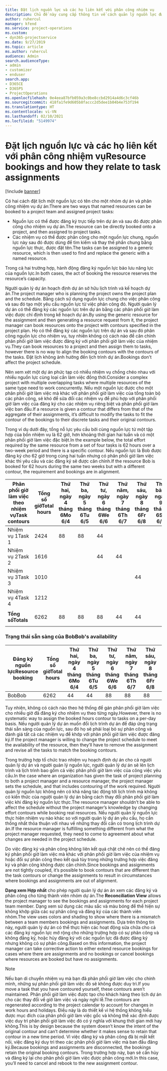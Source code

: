 ```yaml
---
title: Đặt lịch nguồn lực và các họ liên kết với phân công nhiệm vụ
description: Chủ đề này cung cấp thông tin về cách quản lý nguồn lực được đặt tên, đặt lịch nguồn lực và phân công nhiệm vụ cũng như cách chúng liên quan đến nhau.
author: ruhercul
manager: kfend
ms.service: project-operations
ms.custom:
- dyn365-projectservice
ms.date: 9/27/2019
ms.topic: article
ms.author: ruhercul
audience: Admin
search.audienceType:
- admin
- customizer
- enduser
search.app:
- D365CE
- D365PS
- ProjectOperations
ms.openlocfilehash: 0e4eea87bfb059a3c0be8ccbd2914a4d6c3cf46b
ms.sourcegitcommit: 418fa1fe9d605b8faccc2d5dee1b04b4e753f194
ms.translationtype: HT
ms.contentlocale: vi-VN
ms.lasthandoff: 02/10/2021
ms.locfileid: "5149974"
---
```

# <a name="resource-bookings-and-how-they-relate-to-task-assignments"></a><span data-ttu-id="f31d4-103">Đặt lịch nguồn lực và các họ liên kết với phân công nhiệm vụ</span><span class="sxs-lookup"><span data-stu-id="f31d4-103">Resource bookings and how they relate to task assignments</span></span>

[!include [banner](../includes/psa-now-project-operations.md)]

<span data-ttu-id="f31d4-104">Có hai cách đặt lịch một nguồn lực có tên cho một nhóm dự án và phân công nhiệm vụ dự án:</span><span class="sxs-lookup"><span data-stu-id="f31d4-104">There are two ways that named resources can be booked to a project team and assigned project tasks:</span></span>

- <span data-ttu-id="f31d4-105">Nguồn lực có thể được đăng ký trực tiếp trên dự án và sau đó được phân công cho nhiệm vụ dự án.</span><span class="sxs-lookup"><span data-stu-id="f31d4-105">The resource can be directly booked onto a project, and then assigned to project tasks.</span></span>
- <span data-ttu-id="f31d4-106">Các nhiệm vụ có thể được phân công cho một nguồn lực chung, nguồn lực này sau đó được dùng để tìm kiếm và thay thế phần chung bằng nguồn lực thực, được đặt tên.</span><span class="sxs-lookup"><span data-stu-id="f31d4-106">The tasks can be assigned to a generic resource, which is then used to find and replace the generic with a named resource.</span></span> 

<span data-ttu-id="f31d4-107">Trong cả hai trường hợp, hành động đăng ký nguồn lực bảo lưu năng lực của nguồn lực.</span><span class="sxs-lookup"><span data-stu-id="f31d4-107">In both cases, the act of booking the resource reserves the resource’s capacity.</span></span>

<span data-ttu-id="f31d4-108">Người quản lý dự án hoạch định dự án sở hữu lịch trình và kế hoạch dự án.</span><span class="sxs-lookup"><span data-stu-id="f31d4-108">The project manager who is planning the project owns the project plan and the schedule.</span></span> <span data-ttu-id="f31d4-109">Bằng cách sử dụng nguồn lực chung cho việc phân công và sau đó tạo một yêu cầu nguồn lực từ việc phân công đó. Người quản lý dự án có thể đăng ký các nguồn lực trên dự án bằng các phân phối giờ làm việc được chỉ định trong kế hoạch dự án.</span><span class="sxs-lookup"><span data-stu-id="f31d4-109">By using the generic resource for the assignment and then generating a resource request from it, the project manager can book resources onto the project with contours specified in the project plan.</span></span> <span data-ttu-id="f31d4-110">Họ có thể đăng ký các nguồn lực trên dự án và sau đó phân công nguồn lực cho nhiệm vụ, tuy nhiên không có cách nào để căn chỉnh phân phối giờ làm việc được đăng ký với phân phối giờ làm việc của nhiệm vụ.</span><span class="sxs-lookup"><span data-stu-id="f31d4-110">They can book resources to a project and then assign them to tasks, however there is no way to align the booking contours with the contours of the tasks.</span></span> <span data-ttu-id="f31d4-111">Đặt lịch không ảnh hưởng đến lịch trình dự án.</span><span class="sxs-lookup"><span data-stu-id="f31d4-111">Bookings don't affect the project schedule.</span></span>

<span data-ttu-id="f31d4-112">Nên xem xét một dự án phức tạp có nhiều nhiệm vụ chồng chéo nhau với nhiều nguồn lực cùng loại cần làm việc đồng thời.</span><span class="sxs-lookup"><span data-stu-id="f31d4-112">Consider a complex project with multiple overlapping tasks where multiple resources of the same type need to work concurrently.</span></span> <span data-ttu-id="f31d4-113">Nếu một nguồn lực được cho một phân phối giờ làm việc mà khác với phân phối giờ làm việc của tổng toàn bộ các phân công, sẽ khó để sửa đổi các nhiệm vụ để phù hợp với phân phối giờ làm việc của đăng ký cho các nhiệm vụ riêng biệt và phân phối giờ làm việc ban đầu.</span><span class="sxs-lookup"><span data-stu-id="f31d4-113">If a resource is given a contour that differs from that of the aggregate of their assignments, it’s difficult to modify the tasks to fit the contour of the bookings to their discrete tasks and their original contours.</span></span>

<span data-ttu-id="f31d4-114">Trong ví dụ dưới đây, tổng nỗ lực yêu cầu bởi cùng nguồn lực từ một tập hợp của bốn nhiệm vụ là 62 giờ, hơn khoảng thời gian hai tuần và có một phân phối giờ làm việc đặc biệt.</span><span class="sxs-lookup"><span data-stu-id="f31d4-114">In the example below, the total effort required by the same resource from a set of four tasks is 62 hours over a two-week period and there is a specific contour.</span></span> <span data-ttu-id="f31d4-115">Nếu nguồn lực là Bob được đăng ký cho 62 giờ trong cùng hai tuần nhưng có phân phối giờ làm việc khác thì yêu cầu và các đăng ký sẽ được căn chỉnh.</span><span class="sxs-lookup"><span data-stu-id="f31d4-115">If the resource Bob is booked for 62 hours during the same two weeks but with a different contour, the requirement and bookings are in alignment.</span></span>

| <span data-ttu-id="f31d4-116">**Phân phối giờ làm việc theo nhiệm vụ**</span><span class="sxs-lookup"><span data-stu-id="f31d4-116">**Task contours**</span></span>    | <span data-ttu-id="f31d4-117">**Tổng số giờ**</span><span class="sxs-lookup"><span data-stu-id="f31d4-117">**Total hours**</span></span> | <span data-ttu-id="f31d4-118">Thứ hai, ngày 4 tháng 6</span><span class="sxs-lookup"><span data-stu-id="f31d4-118">Mo 6/4</span></span> | <span data-ttu-id="f31d4-119">Thứ ba, ngày 5 tháng 6</span><span class="sxs-lookup"><span data-stu-id="f31d4-119">Tu 6/5</span></span> | <span data-ttu-id="f31d4-120">Thứ tư, ngày 6 tháng 6</span><span class="sxs-lookup"><span data-stu-id="f31d4-120">We 6/6</span></span> | <span data-ttu-id="f31d4-121">Thứ năm, ngày 7 tháng 6</span><span class="sxs-lookup"><span data-stu-id="f31d4-121">Th 6/7</span></span> | <span data-ttu-id="f31d4-122">Thứ sáu, ngày 8 tháng 6</span><span class="sxs-lookup"><span data-stu-id="f31d4-122">Fr 6/8</span></span> | <span data-ttu-id="f31d4-123">Thứ bảy, ngày 9 tháng 6</span><span class="sxs-lookup"><span data-stu-id="f31d4-123">Sa 6/9</span></span> | <span data-ttu-id="f31d4-124">Chủ nhật, ngày 10 tháng 6</span><span class="sxs-lookup"><span data-stu-id="f31d4-124">Su 6/10</span></span> | <span data-ttu-id="f31d4-125">Thứ hai, ngày 11 tháng 6</span><span class="sxs-lookup"><span data-stu-id="f31d4-125">Mo 6/11</span></span> | <span data-ttu-id="f31d4-126">Thứ ba, ngày 12 tháng 6</span><span class="sxs-lookup"><span data-stu-id="f31d4-126">Tu 6/12</span></span> | <span data-ttu-id="f31d4-127">Thứ tư, ngày 13 tháng 6</span><span class="sxs-lookup"><span data-stu-id="f31d4-127">We 6/13</span></span> | <span data-ttu-id="f31d4-128">Thứ năm, ngày 14 tháng 6</span><span class="sxs-lookup"><span data-stu-id="f31d4-128">Th 6/14</span></span> | <span data-ttu-id="f31d4-129">Thứ sáu, ngày 15 tháng 6</span><span class="sxs-lookup"><span data-stu-id="f31d4-129">Fr 6/15</span></span> |
|----------------------|-----------------|--------|--------|--------|--------|--------|--------|---------|---------|---------|---------|---------|---------|
| <span data-ttu-id="f31d4-130">Nhiệm vụ 1</span><span class="sxs-lookup"><span data-stu-id="f31d4-130">Task 1</span></span>               | <span data-ttu-id="f31d4-131">24</span><span class="sxs-lookup"><span data-stu-id="f31d4-131">24</span></span>              | <span data-ttu-id="f31d4-132">8</span><span class="sxs-lookup"><span data-stu-id="f31d4-132">8</span></span>      | <span data-ttu-id="f31d4-133">8</span><span class="sxs-lookup"><span data-stu-id="f31d4-133">8</span></span>      | <span data-ttu-id="f31d4-134">4</span><span class="sxs-lookup"><span data-stu-id="f31d4-134">4</span></span>      |        |        |        |         |         |         | <span data-ttu-id="f31d4-135">4</span><span class="sxs-lookup"><span data-stu-id="f31d4-135">4</span></span>       |         |         |
| <span data-ttu-id="f31d4-136">Nhiệm vụ 2</span><span class="sxs-lookup"><span data-stu-id="f31d4-136">Task 2</span></span>               | <span data-ttu-id="f31d4-137">16</span><span class="sxs-lookup"><span data-stu-id="f31d4-137">16</span></span>              |        |        | <span data-ttu-id="f31d4-138">4</span><span class="sxs-lookup"><span data-stu-id="f31d4-138">4</span></span>      | <span data-ttu-id="f31d4-139">4</span><span class="sxs-lookup"><span data-stu-id="f31d4-139">4</span></span>      |        |        |         | <span data-ttu-id="f31d4-140">8</span><span class="sxs-lookup"><span data-stu-id="f31d4-140">8</span></span>       |         |         |         |         |
| <span data-ttu-id="f31d4-141">Nhiệm vụ 3</span><span class="sxs-lookup"><span data-stu-id="f31d4-141">Task 3</span></span>               | <span data-ttu-id="f31d4-142">10</span><span class="sxs-lookup"><span data-stu-id="f31d4-142">10</span></span>              |        |        |        |        | <span data-ttu-id="f31d4-143">4</span><span class="sxs-lookup"><span data-stu-id="f31d4-143">4</span></span>      |        |         |         | <span data-ttu-id="f31d4-144">4</span><span class="sxs-lookup"><span data-stu-id="f31d4-144">4</span></span>       |         | <span data-ttu-id="f31d4-145">2</span><span class="sxs-lookup"><span data-stu-id="f31d4-145">2</span></span>       |         |
| <span data-ttu-id="f31d4-146">Nhiệm vụ 4</span><span class="sxs-lookup"><span data-stu-id="f31d4-146">Task 4</span></span>               | <span data-ttu-id="f31d4-147">12</span><span class="sxs-lookup"><span data-stu-id="f31d4-147">12</span></span>              |        |        |        |        |        |        |         |         |         | <span data-ttu-id="f31d4-148">4</span><span class="sxs-lookup"><span data-stu-id="f31d4-148">4</span></span>       |         | <span data-ttu-id="f31d4-149">8</span><span class="sxs-lookup"><span data-stu-id="f31d4-149">8</span></span>       |
|                      |                 |        |        |        |        |        |        |         |         |         |         |         |         |
| <span data-ttu-id="f31d4-150">**Tổng số**</span><span class="sxs-lookup"><span data-stu-id="f31d4-150">**Totals**</span></span>           | <span data-ttu-id="f31d4-151">62</span><span class="sxs-lookup"><span data-stu-id="f31d4-151">62</span></span>              | <span data-ttu-id="f31d4-152">8</span><span class="sxs-lookup"><span data-stu-id="f31d4-152">8</span></span>      | <span data-ttu-id="f31d4-153">8</span><span class="sxs-lookup"><span data-stu-id="f31d4-153">8</span></span>      | <span data-ttu-id="f31d4-154">8</span><span class="sxs-lookup"><span data-stu-id="f31d4-154">8</span></span>      | <span data-ttu-id="f31d4-155">4</span><span class="sxs-lookup"><span data-stu-id="f31d4-155">4</span></span>      | <span data-ttu-id="f31d4-156">4</span><span class="sxs-lookup"><span data-stu-id="f31d4-156">4</span></span>      |        |         | <span data-ttu-id="f31d4-157">8</span><span class="sxs-lookup"><span data-stu-id="f31d4-157">8</span></span>       | <span data-ttu-id="f31d4-158">4</span><span class="sxs-lookup"><span data-stu-id="f31d4-158">4</span></span>       | <span data-ttu-id="f31d4-159">8</span><span class="sxs-lookup"><span data-stu-id="f31d4-159">8</span></span>       | <span data-ttu-id="f31d4-160">2</span><span class="sxs-lookup"><span data-stu-id="f31d4-160">2</span></span>       | <span data-ttu-id="f31d4-161">8</span><span class="sxs-lookup"><span data-stu-id="f31d4-161">8</span></span>       |
|                      |                 |        |        |        |        |        |        |         |         |         |         |

### <a name="bobs-availability"></a><span data-ttu-id="f31d4-162">Trạng thái sẵn sàng của Bob</span><span class="sxs-lookup"><span data-stu-id="f31d4-162">Bob's availability</span></span>
| <span data-ttu-id="f31d4-163">**Đăng ký   nguồn lực**</span><span class="sxs-lookup"><span data-stu-id="f31d4-163">**Resource   booking**</span></span> | <span data-ttu-id="f31d4-164">**Tổng số giờ**</span><span class="sxs-lookup"><span data-stu-id="f31d4-164">**Total hours**</span></span> | <span data-ttu-id="f31d4-165">Thứ hai, ngày 4 tháng 6</span><span class="sxs-lookup"><span data-stu-id="f31d4-165">Mo 6/4</span></span> | <span data-ttu-id="f31d4-166">Thứ ba, ngày 5 tháng 6</span><span class="sxs-lookup"><span data-stu-id="f31d4-166">Tu 6/5</span></span> | <span data-ttu-id="f31d4-167">Thứ tư, ngày 6 tháng 6</span><span class="sxs-lookup"><span data-stu-id="f31d4-167">We 6/6</span></span> | <span data-ttu-id="f31d4-168">Thứ năm, ngày 7 tháng 6</span><span class="sxs-lookup"><span data-stu-id="f31d4-168">Th 6/7</span></span> | <span data-ttu-id="f31d4-169">Thứ sáu, ngày 8 tháng 6</span><span class="sxs-lookup"><span data-stu-id="f31d4-169">Fr 6/8</span></span> | <span data-ttu-id="f31d4-170">Thứ bảy, ngày 9 tháng 6</span><span class="sxs-lookup"><span data-stu-id="f31d4-170">Sa 6/9</span></span> | <span data-ttu-id="f31d4-171">Chủ nhật, ngày 10 tháng 6</span><span class="sxs-lookup"><span data-stu-id="f31d4-171">Su 6/10</span></span> | <span data-ttu-id="f31d4-172">Thứ hai, ngày 11 tháng 6</span><span class="sxs-lookup"><span data-stu-id="f31d4-172">Mo 6/11</span></span> | <span data-ttu-id="f31d4-173">Thứ ba, ngày 12 tháng 6</span><span class="sxs-lookup"><span data-stu-id="f31d4-173">Tu 6/12</span></span> | <span data-ttu-id="f31d4-174">Thứ tư, ngày 13 tháng 6</span><span class="sxs-lookup"><span data-stu-id="f31d4-174">We 6/13</span></span> | <span data-ttu-id="f31d4-175">Thứ năm, ngày 14 tháng 6</span><span class="sxs-lookup"><span data-stu-id="f31d4-175">Th 6/14</span></span> | <span data-ttu-id="f31d4-176">Thứ sáu, ngày 15 tháng 6</span><span class="sxs-lookup"><span data-stu-id="f31d4-176">Fr 6/15</span></span> |
|------------------------|-----------------|--------|--------|--------|--------|--------|--------|---------|---------|---------|---------|---------|---------|
| <span data-ttu-id="f31d4-177">Bob</span><span class="sxs-lookup"><span data-stu-id="f31d4-177">Bob</span></span>                    | <span data-ttu-id="f31d4-178">62</span><span class="sxs-lookup"><span data-stu-id="f31d4-178">62</span></span>              | <span data-ttu-id="f31d4-179">4</span><span class="sxs-lookup"><span data-stu-id="f31d4-179">4</span></span>      | <span data-ttu-id="f31d4-180">4</span><span class="sxs-lookup"><span data-stu-id="f31d4-180">4</span></span>      | <span data-ttu-id="f31d4-181">8</span><span class="sxs-lookup"><span data-stu-id="f31d4-181">8</span></span>      | <span data-ttu-id="f31d4-182">8</span><span class="sxs-lookup"><span data-stu-id="f31d4-182">8</span></span>      | <span data-ttu-id="f31d4-183">8</span><span class="sxs-lookup"><span data-stu-id="f31d4-183">8</span></span>      |        |         | <span data-ttu-id="f31d4-184">4</span><span class="sxs-lookup"><span data-stu-id="f31d4-184">4</span></span>       | <span data-ttu-id="f31d4-185">4</span><span class="sxs-lookup"><span data-stu-id="f31d4-185">4</span></span>       | <span data-ttu-id="f31d4-186">8</span><span class="sxs-lookup"><span data-stu-id="f31d4-186">8</span></span>       | <span data-ttu-id="f31d4-187">8</span><span class="sxs-lookup"><span data-stu-id="f31d4-187">8</span></span>       | <span data-ttu-id="f31d4-188">6</span><span class="sxs-lookup"><span data-stu-id="f31d4-188">6</span></span>       |

<span data-ttu-id="f31d4-189">Tuy nhiên, không có cách nào theo hệ thống để gán phân phối giờ làm việc cho nhiều giờ đã đăng ký cho nhiệm vụ theo từng ngày.</span><span class="sxs-lookup"><span data-stu-id="f31d4-189">However, there is no systematic way to assign the booked hours contour to tasks on a per-day basis.</span></span> <span data-ttu-id="f31d4-190">Nếu người quản lý dự án muốn đổi lịch trình dự án để đáp ứng trạng thái sẵn sàng của nguồn lực, sau đó họ sẽ phải loại bỏ sự phân công và đánh giá tất cả các nhiệm vụ để khớp với phân phối giờ làm việc được đăng ký.</span><span class="sxs-lookup"><span data-stu-id="f31d4-190">If the project manager is willing to change the project schedule to meet the availability of the resource, then they’ll have to remove the assignment and revise all the tasks to match the booking contours.</span></span>

<span data-ttu-id="f31d4-191">Trong trường hợp tổ chức trao nhiệm vụ hoạch định dự án cho cả người quản lý dự án và người quản lý nguồn lực, người quản lý dự án sẽ lên lịch trình và lịch trình bao gồm cả việc phân phối giờ làm việc của công việc yêu cầu.</span><span class="sxs-lookup"><span data-stu-id="f31d4-191">In the case where an organization has given the task of project planning to both a project manager and a resource manager, the project manager sets the schedule, and that includes contouring of the work required.</span></span> <span data-ttu-id="f31d4-192">Người quản lý nguồn lực không nên có khả năng tác động tới lịch trình mà không có kiến thức của người quản lý dự án bằng cách thay đổi phân phối giờ làm việc khi đăng ký nguồn lực thực.</span><span class="sxs-lookup"><span data-stu-id="f31d4-192">The resource manager shouldn’t be able to affect the schedule without the project manager’s knowledge by changing effort contours while booking real resources.</span></span> <span data-ttu-id="f31d4-193">Nếu người quản lý nguồn lực thực hiện nhiệm vụ nào khác so với người quản lý dự án yêu cầu, họ cần thống nhất thỏa thuận với nhau về những thay đổi cần có trong lịch trình dự án.</span><span class="sxs-lookup"><span data-stu-id="f31d4-193">If the resource manager is fulfilling something different from what the project manager requested, they need to come to agreement about what changes are needed in the project schedule.</span></span>

<span data-ttu-id="f31d4-194">Do việc đăng ký và phân công không liên kết quá chặt chẽ nên có thể đăng ký phân phối giờ làm việc mà khác với phân phối giờ làm việc của nhiệm vụ hoặc đổi sự phân công theo kết quả tùy trong những trường hợp việc đăng ký và phân công không được căn chỉnh.</span><span class="sxs-lookup"><span data-stu-id="f31d4-194">Since bookings and assignments are not tightly coupled, it’s possible to book contours that are different than the task contours or change the assignments to result in circumstances where bookings and assignments are out of alignment.</span></span>

<span data-ttu-id="f31d4-195">**Dạng xem Hợp nhất** cho phép người quản lý dự án án xem các đăng ký và phân công cho từng thành viên nhóm dự án.</span><span class="sxs-lookup"><span data-stu-id="f31d4-195">The **Reconciliation View** allows the project manager to see the bookings and assignments for each project team member.</span></span> <span data-ttu-id="f31d4-196">Dạng xem sử dụng các màu sắc và màu bóng để thể hiện sự không khớp giữa các sự phân công và đăng ký của các thành viên nhóm.</span><span class="sxs-lookup"><span data-stu-id="f31d4-196">The view uses colors and shading to show where there is a mismatch between a team members bookings and assignments.</span></span> <span data-ttu-id="f31d4-197">Dựa trên thông tin này, người quản lý dự án có thể thực hiện các hoạt động sửa chữa cho cả các đăng ký nguồn lực mở rộng cho những trường hợp có sự phân công và không đăng ký, hoặc hủy đăng ký với các nguồn lực đã được đăng ký nhưng không có sự phân công.</span><span class="sxs-lookup"><span data-stu-id="f31d4-197">Based on this information, the project manager can take corrective action to either extend resource bookings for cases where there are assignments and no bookings or cancel bookings where resources are booked but have no assignments.</span></span>

> [!NOTE]
> <span data-ttu-id="f31d4-198">Nếu bạn di chuyển nhiệm vụ mà bạn đã phân phối giờ làm việc cho chính mình, những sự phân phối giờ làm việc đó sẽ không được duy trì.</span><span class="sxs-lookup"><span data-stu-id="f31d4-198">If you move a task that you have contoured yourself, these contours aren’t maintained.</span></span> <span data-ttu-id="f31d4-199">Phân phối giờ làm việc được tạo cho khách hàng theo lịch dự án cho các thay đổi về giờ làm việc và ngày nghỉ lễ.</span><span class="sxs-lookup"><span data-stu-id="f31d4-199">The contours are regenerated according to the project calendar to account for changes in work hours and holidays.</span></span> <span data-ttu-id="f31d4-200">Điều này là do thiết kế vì hệ thống không hiểu được mục đích của phân phối giờ làm việc gốc và không thể xác định được việc duy trì phân phối giờ làm việc đó có ý nghĩa với khung thời gian mới hay không.</span><span class="sxs-lookup"><span data-stu-id="f31d4-200">This is by design because the system doesn’t know the intent of the original contour and can’t determine whether it makes sense to retain that contour in a new time period.</span></span> <span data-ttu-id="f31d4-201">Vì việc đăng ký và phân công đã bị mất kết nối, việc đăng ký duy trì theo các phân phối giờ làm việc mà ban đầu đăng ký.</span><span class="sxs-lookup"><span data-stu-id="f31d4-201">Because bookings and assignments are disconnected, the bookings retain the original booking contours.</span></span> <span data-ttu-id="f31d4-202">Trong trường hợp này, bạn sẽ cần hủy và đăng ký lại cho phân phối giờ làm việc được phân công mới.</span><span class="sxs-lookup"><span data-stu-id="f31d4-202">In this case, you’ll need to cancel and rebook to the new assignment contour.</span></span>

